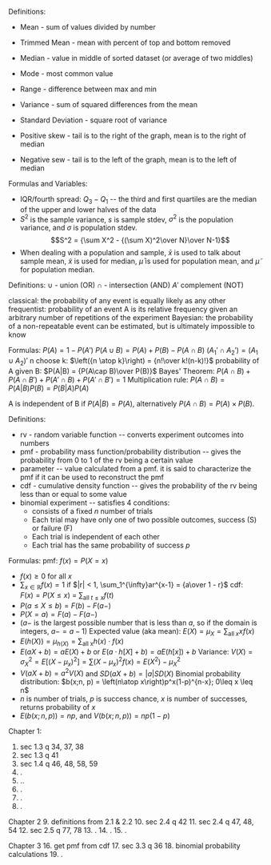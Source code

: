 
Definitions:
- Mean - sum of values divided by number
- Trimmed Mean - mean with percent of top and bottom removed
- Median - value in middle of sorted dataset (or average of two middles)
- Mode - most common value
- Range - difference between max and min
- Variance - sum of squared differences from the mean
- Standard Deviation - square root of variance

- Positive skew - tail is to the right of the graph, mean is to the right of median
- Negative sew - tail is to the left of the graph, mean is to the left of median

Formulas and Variables:
- IQR/fourth spread: $Q_3-Q_1$ -- the third and first quartiles are the median of the upper and lower halves of the data
- $S^2$ is the sample variance, $s$ is sample stdev, $\sigma^2$ is the population variance, and $\sigma$ is population stdev.
$$S^2 = {\sum X^2 - {(\sum X)^2\over N}\over N-1}$$
- When dealing with a population and sample, $\bar x$ is used to talk about sample mean, $\tilde x$ is used for median, $\bar \mu$ is used for population mean, and $\tilde \mu$ for population median.

Definitions:
$\cup$ - union (OR)
$\cap$ - intersection (AND)
$A'$ complement (NOT)

classical: the probability of any event is equally likely as any other
frequentist: probability of an event A is its relative frequency given an arbitrary number of repetitions of the experiment
Bayesian: the probability of a non-repeatable event can be estimated, but is ultimately impossible to know


Formulas:
$P(A) = 1-P(A')$
$P(A\cup B) = P(A) + P(B) - P(A\cap B)$
$(A_1'\cap A_2') = (A_1\cup A_2)'$
n choose k: $\left({n \atop k}\right) = {n!\over k!(n-k)!}$
probability of A given B: $P(A|B) = {P(A\cap B)\over P(B)}$
Bayes' Theorem: $P(A\cap B) + P(A\cap B') + P(A'\cap B) + P(A'\cap B') = 1$
Multiplication rule: $P(A\cap B) = P(A|B)P(B)=P(B|A)P(A)$

A is independent of B if $P(A|B)=P(A)$, alternatively $P(A\cap B) = P(A)\times P(B)$.



Definitions:
- rv - random variable function -- converts experiment outcomes into numbers
- pmf - probability mass function/probability distribution -- gives the probability from 0 to 1 of the rv being a certain value
- parameter -- value calculated from a pmf. it is said to characterize the pmf if it can be used to reconstruct the pmf
- cdf - cumulative density function -- gives the probability of the rv being less than or equal to some value
- binomial experiment -- satisfies 4 conditions:
	- consists of a fixed $n$ number of trials
	- Each trial may have only one of two possible outcomes, success (S) or failure (F)
	- Each trial is independent of each other
	- Each trial has the same probability of success $p$


Formulas:
pmf: $f(x)=P(X=x)$
- $f(x) \geq 0$ for all $x$
- $\sum_{x\in\mathbb R} f(x) = 1$
if $|r| < 1, \sum_1^{\infty}ar^{x-1} = {a\over 1 - r}$
cdf: $F(x) = P(X\leq x)$ = $\sum_{\text{all } t \leq x} f(t)$
- $P(a\leq X \leq b) = F(b) - F(a-)$
- $P(X=a) = F(a)-F(a-)$
- ($a-$ is the largest possible number that is less than $a$, so if the domain is integers, $a- = a-1$)
Expected value (aka mean): $E(X) = \mu_X = \sum_{\text{all } x}xf(x)$
- $E(h(X)) = \mu_{h(X)} = \sum_{\text{all x}} h(x) \cdot f(x)$
- $E(aX + b) = aE(X) + b$  or  $E(a\cdot h[X] + b) = aE(h[x]) + b$
Variance: $V(X) = \sigma_X^2 = E[(X-\mu_x)^2] = \sum(X-\mu_x)^2f(x) = E(X^2)-\mu_X^2$
- $V(aX + b) = a^2V(X)$ and $SD(aX+b) = |a|SD(X)$
Binomial probability distribution: $b(x;n, p) = \left(n\atop x\right)p^x(1-p)^{n-x}; 0\leq x \leq n$
- $n$ is number of trials, $p$ is success chance, $x$ is number of successes, returns probability of $x$
- $E(b(x;n,p)) = np$, and $V(b(x;n,p)) = np(1-p)$


Chapter 1:
1. sec 1.3 q 34, 37, 38
2. sec 1.3 q 41
3. sec 1.4 q 46, 48, 58, 59
4. .
5. ..
6. .
7. .
8. .

Chapter 2
9. definitions from 2.1 & 2.2
10. sec 2.4 q 42
11. sec 2.4 q 47, 48, 54
12. sec 2.5 q 77, 78
13. .
14. .
15. .

Chapter 3
16. get pmf from cdf
17. sec 3.3 q 36
18. binomial probability calculations
19. .